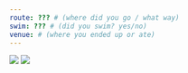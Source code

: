 ```yaml
---
route: ??? # (where did you go / what way)
swim: ??? # (did you swim? yes/no)
venue: # (where you ended up or ate)
---
```


<!-- content goes here, uses markdown -->

<!-- images will automatically be shown, if put in images/ttt/. must match the date of the ride, in format YYYY-MM-DD. can be jpg or png -->

![](../images/ttt/2024-12-26.png)
![](../images/ttt/2024-12-26.jpg)
